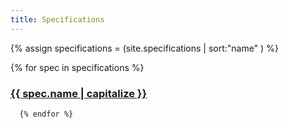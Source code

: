 ```yaml
---
title: Specifications
---
```


{% assign specifications = (site.specifications | sort:"name" ) %}


<div class="row">
  <div class="col-md-8">
      {% for spec in specifications %}
          <h3 id="#{{ spec.name }}"><a href="specifications/{{ spec.name }}/{{ spec.version }}">{{ spec.name | capitalize }}</a></h3>
          <!-- {% include _versions-links.html %} -->

      {% endfor %}
  </div>

</div>
